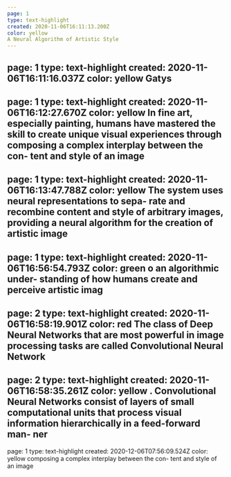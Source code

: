 ```yaml
---
page: 1
type: text-highlight
created: 2020-11-06T16:11:13.200Z
color: yellow
A Neural Algorithm of Artistic Style
---
```

page: 1
type: text-highlight
created: 2020-11-06T16:11:16.037Z
color: yellow
Gatys
---
page: 1
type: text-highlight
created: 2020-11-06T16:12:27.670Z
color: yellow
In fine art, especially painting, humans have mastered the skill to create unique visual experiences through composing a complex interplay between the con- tent and style of an image
---
page: 1
type: text-highlight
created: 2020-11-06T16:13:47.788Z
color: yellow
The system uses neural representations to sepa- rate and recombine content and style of arbitrary images, providing a neural algorithm for the creation of artistic image
---
page: 1
type: text-highlight
created: 2020-11-06T16:56:54.793Z
color: green
o an algorithmic under- standing of how humans create and perceive artistic imag
---
page: 2
type: text-highlight
created: 2020-11-06T16:58:19.901Z
color: red
The class of Deep Neural Networks that are most powerful in image processing tasks are called Convolutional Neural Network
---
page: 2
type: text-highlight
created: 2020-11-06T16:58:35.261Z
color: yellow
.   Convolutional Neural Networks consist of layers of small computational units that process visual information hierarchically in a feed-forward man- ner
---
page: 1
type: text-highlight
created: 2020-12-06T07:56:09.524Z
color: yellow
 composing a complex interplay between the con- tent and style of an image
